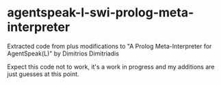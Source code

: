 # agentspeak-l-swi-prolog-meta-interpreter
Extracted code from plus modifications to "A Prolog Meta-Interpreter for AgentSpeak(L)" by Dimitrios Dimitriadis

Expect this code not to work, it's a work in progress and my additions are just guesses at this point.
